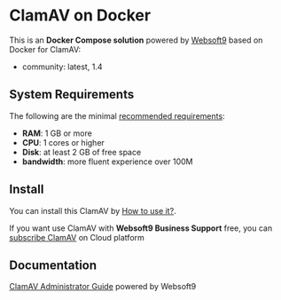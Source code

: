 # ClamAV on Docker  

This is an **Docker Compose solution** powered by [Websoft9](https://www.websoft9.com) based on Docker for ClamAV:


 - community:  latest, 1.4


## System Requirements

The following are the minimal [recommended requirements](https://docs.clamav.net/manual/Installing/Docker.html):

* **RAM**: 1 GB or more
* **CPU**: 1 cores or higher
* **Disk**: at least 2 GB of free space
* **bandwidth**: more fluent experience over 100M  

## Install

You can install this ClamAV by [How to use it?](https://github.com/Websoft9/docker-library#how-to-use-it).   

If you want use ClamAV with **Websoft9 Business Support** free, you can [subscribe ClamAV](https://www.websoft9.com/apps) on Cloud platform

## Documentation

[ClamAV Administrator Guide](https://support.websoft9.com/docs/clamav) powered by Websoft9